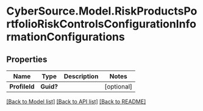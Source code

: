 # CyberSource.Model.RiskProductsPortfolioRiskControlsConfigurationInformationConfigurations
## Properties

Name | Type | Description | Notes
------------ | ------------- | ------------- | -------------
**ProfileId** | **Guid?** |  | [optional] 

[[Back to Model list]](../README.md#documentation-for-models) [[Back to API list]](../README.md#documentation-for-api-endpoints) [[Back to README]](../README.md)

